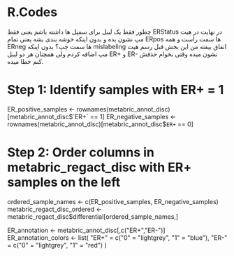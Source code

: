 # R.Codes
چطور فقط یک لیبل برای سمپل ها داشته باشم یعنی فقط ERStatus در نهایت در هیت مپ نشون بده و بدون اینکه خوشه بندی بشه یعنی تمام ERpos ها سمت راست و همه ERneg ها سمت چپ؟ بدون اینکه mislabeling اتفاق بیفته من این بخش قبل رسم هیت مپ اضافه کردم ولی همچنان هر دو لیبل ER+ و ER- نشون میده وقتی بخوام حذفش کنم خطا میده.
# Step 1: Identify samples with ER+ = 1
ER_positive_samples <- rownames(metabric_annot_disc)[metabric_annot_disc$`ER+` == 1]
ER_negative_samples <- rownames(metabric_annot_disc)[metabric_annot_disc$`ER+` == 0]

# Step 2: Order columns in metabric_regact_disc with ER+ samples on the left
ordered_sample_names <- c(ER_positive_samples, ER_negative_samples)
metabric_regact_disc_ordered <- metabric_regact_disc$differential[ordered_sample_names,]

ER_annotation <- metabric_annot_disc[,c("ER+","ER-")]
ER_annotation_colors <- list(
  "ER+" = c("0" = "lightgrey", "1" = "blue"),
  "ER-" = c("0" = "lightgrey", "1" = "red")
  )
